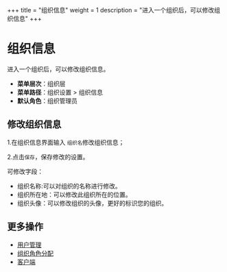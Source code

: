 ﻿+++
title = "组织信息"
weight = 1
description = "进入一个组织后，可以修改组织信息"
+++


# 组织信息


进入一个组织后，可以修改组织信息。



  - **菜单层次**：组织层
  - **菜单路径**：组织设置 > 组织信息
  - **默认角色**：组织管理员

<h2 id="1">修改组织信息</h2>



1.在组织信息界面输入 `组织名`修改组织信息；

2.点击`保存`，保存修改的设置。

可修改字段：



- 组织名称:可以对组织的名称进行修改。
- 组织所在地：可以修改此组织所在的位置。
- 组织头像：可以修改组织的头像，更好的标识您的组织。



## 更多操作
- [用户管理](../user)
- [组织角色分配](../role-assignment)
- [客户端](../client)

